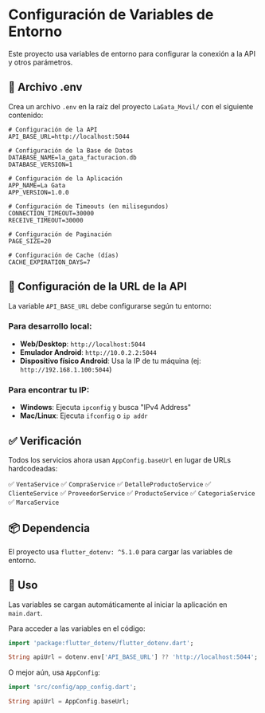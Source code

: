 # Configuración de Variables de Entorno

Este proyecto usa variables de entorno para configurar la conexión a la API y otros parámetros.

## 📝 Archivo .env

Crea un archivo `.env` en la raíz del proyecto `LaGata_Movil/` con el siguiente contenido:

```env
# Configuración de la API
API_BASE_URL=http://localhost:5044

# Configuración de la Base de Datos
DATABASE_NAME=la_gata_facturacion.db
DATABASE_VERSION=1

# Configuración de la Aplicación
APP_NAME=La Gata
APP_VERSION=1.0.0

# Configuración de Timeouts (en milisegundos)
CONNECTION_TIMEOUT=30000
RECEIVE_TIMEOUT=30000

# Configuración de Paginación
PAGE_SIZE=20

# Configuración de Cache (días)
CACHE_EXPIRATION_DAYS=7
```

## 🔧 Configuración de la URL de la API

La variable `API_BASE_URL` debe configurarse según tu entorno:

### Para desarrollo local:
- **Web/Desktop**: `http://localhost:5044`
- **Emulador Android**: `http://10.0.2.2:5044`
- **Dispositivo físico Android**: Usa la IP de tu máquina (ej: `http://192.168.1.100:5044`)

### Para encontrar tu IP:
- **Windows**: Ejecuta `ipconfig` y busca "IPv4 Address"
- **Mac/Linux**: Ejecuta `ifconfig` o `ip addr`

## ✅ Verificación

Todos los servicios ahora usan `AppConfig.baseUrl` en lugar de URLs hardcodeadas:

✅ `VentaService`
✅ `CompraService`
✅ `DetalleProductoService`
✅ `ClienteService`
✅ `ProveedorService`
✅ `ProductoService`
✅ `CategoriaService`
✅ `MarcaService`

## 📦 Dependencia

El proyecto usa `flutter_dotenv: ^5.1.0` para cargar las variables de entorno.

## 🚀 Uso

Las variables se cargan automáticamente al iniciar la aplicación en `main.dart`.

Para acceder a las variables en el código:
```dart
import 'package:flutter_dotenv/flutter_dotenv.dart';

String apiUrl = dotenv.env['API_BASE_URL'] ?? 'http://localhost:5044';
```

O mejor aún, usa `AppConfig`:
```dart
import 'src/config/app_config.dart';

String apiUrl = AppConfig.baseUrl;
```

